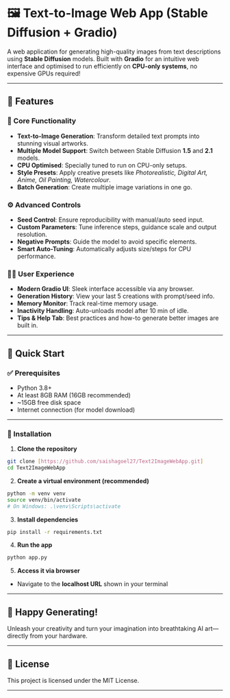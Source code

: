 
# 🖼️ Text-to-Image Web App (Stable Diffusion + Gradio)

A web application for generating high-quality images from text descriptions using **Stable Diffusion** models. Built with **Gradio** for an intuitive web interface and optimised to run efficiently on **CPU-only systems**, no expensive GPUs required!

---

## 🌟 Features

### 🎨 Core Functionality
- **Text-to-Image Generation**: Transform detailed text prompts into stunning visual artworks.
- **Multiple Model Support**: Switch between Stable Diffusion **1.5** and **2.1** models.
- **CPU Optimised**: Specially tuned to run on CPU-only setups.
- **Style Presets**: Apply creative presets like *Photorealistic, Digital Art, Anime, Oil Painting, Watercolour*.
- **Batch Generation**: Create multiple image variations in one go.

### ⚙️ Advanced Controls
- **Seed Control**: Ensure reproducibility with manual/auto seed input.
- **Custom Parameters**: Tune inference steps, guidance scale and output resolution.
- **Negative Prompts**: Guide the model to avoid specific elements.
- **Smart Auto-Tuning**: Automatically adjusts size/steps for CPU performance.

### 🧑‍💻 User Experience
- **Modern Gradio UI**: Sleek interface accessible via any browser.
- **Generation History**: View your last 5 creations with prompt/seed info.
- **Memory Monitor**: Track real-time memory usage.
- **Inactivity Handling**: Auto-unloads model after 10 min of idle.
- **Tips & Help Tab**: Best practices and how-to generate better images are built in.

---

## 🚀 Quick Start

### ✅ Prerequisites
- Python 3.8+
- At least 8GB RAM (16GB recommended)
- ~15GB free disk space
- Internet connection (for model download)

---

### 🔧 Installation

1. **Clone the repository**
```bash
git clone [https://github.com/saishagoel27/Text2ImageWebApp.git]
cd Text2ImageWebApp
```

2. **Create a virtual environment (recommended)**
```bash
python -m venv venv
source venv/bin/activate
# On Windows: .\venv\Scripts\activate
```

3. **Install dependencies**
```bash
pip install -r requirements.txt
```

4. **Run the app**
```bash
python app.py
```

5. **Access it via browser**
- Navigate to the **localhost URL** shown in your terminal 

---

## 🎉 Happy Generating!
Unleash your creativity and turn your imagination into breathtaking AI art—directly from your hardware.

---

## 📜 License
This project is licensed under the MIT License.

---


